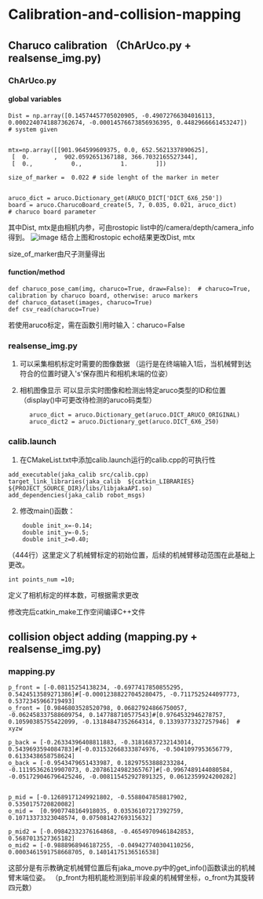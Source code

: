 # Calibration-and-collision-mapping

## Charuco calibration （ChArUco.py + realsense_img.py)
### ChArUco.py
#### global variables
```shell
Dist = np.array([0.14574457705020905, -0.49072766304016113, 0.0002240741887362674, -0.00014576673856936395, 0.4482966661453247])  # system given


mtx=np.array([[901.964599609375, 0.0, 652.5621337890625],
 [  0.       ,  902.0592651367188, 366.7032165527344],
 [  0.,           0.,           1.        ]])

size_of_marker =  0.022 # side lenght of the marker in meter         


aruco_dict = aruco.Dictionary_get(ARUCO_DICT['DICT_6X6_250'])
board = aruco.CharucoBoard_create(5, 7, 0.035, 0.021, aruco_dict)       # charuco board parameter
```
其中Dist, mtx是由相机内参，可由rostopic list中的/camera/depth/camera_info得到。
![image](https://github.com/programme184/Notes/assets/118700233/7f9f40f2-71a6-47ae-a3a7-b4adcd6189a3)
结合上图和rostopic echo结果更改Dist, mtx

size_of_marker由尺子测量得出
#### function/method
```shell
def charuco_pose_cam(img, charuco=True, draw=False):  # charuco=True, calibration by charuco board, otherwise: aruco markers
def charuco_dataset(images, charuco=True)
def csv_read(charuco=True)
```
若使用aruco标定，需在函数引用时输入：charuco=False

### realsense_img.py
1. 可以采集相机标定时需要的图像数据
（运行是在终端输入1后，当机械臂到达符合的位置时键入's'保存图片和相机末端的位姿）

2. 相机图像显示
可以显示实时图像和检测出特定aruco类型的ID和位置
（display()中可更改待检测的aruco码类型）
  ```shell
        aruco_dict = aruco.Dictionary_get(aruco.DICT_ARUCO_ORIGINAL)
        aruco_dict2 = aruco.Dictionary_get(aruco.DICT_6X6_250)
```
### calib.launch
1. 在CMakeList.txt中添加calib.launch运行的calib.cpp的可执行性
```shell
add_executable(jaka_calib src/calib.cpp)
target_link_libraries(jaka_calib  ${catkin_LIBRARIES} ${PROJECT_SOURCE_DIR}/libs/libjakaAPI.so)
add_dependencies(jaka_calib robot_msgs)
```
2. 修改main()函数：
```shell
    double init_x=-0.14;
    double init_y=-0.5;
    double init_z=0.40;
```
（444行）这里定义了机械臂标定的初始位置，后续的机械臂移动范围在此基础上更改。
```shell
int points_num =10; 
```
定义了相机标定的样本数，可根据需求更改

修改完后catkin_make工作空间编译C++文件

## collision object adding (mapping.py + realsense_img.py)
### mapping.py
```
p_front = [-0.08115254138234, -0.6977417850855295, 0.5424513589271386]#[-0.00012388227045280475, -0.7117525244097773, 0.5372345966719493]
o_front = [0.9846803528520798, 0.06827924866750057, -0.062458337588609754, 0.147788710577543]#[0.9764532946278757, 0.10590385755422099, -0.13184847352664314, 0.13393773327257946]  # xyzw
    
p_back = [-0.26334396408811883, -0.31816837232143014, 0.5439693594084783]#[-0.031532668333874976, -0.5041097953656779, 0.6133438658758624]
o_back = [-0.9543479651433987, 0.18297553888233284, -0.11195362619907073, 0.20786124982365767]#[-0.9967489144080584, -0.051729046796425246, -0.008115452927891325, 0.0612359924200282]


p_mid = [-0.12689171249921802, -0.5588047858817902, 0.5350175720820082] 
o_mid =  [0.9907748164918035, 0.03536107217392759, 0.10713373323048574, 0.07508142769315632]

p_mid2 = [-0.09842332376164868, -0.46549709461842853, 0.5687013527365182] 
o_mid2 = [-0.9888968946187255, -0.049427740304110256, 0.0003461591758668705, 0.14014175136516538]
```
这部分是有示教确定机械臂位置后有jaka_move.py中的get_info()函数读出的机械臂末端位姿。
（p_front为相机能检测到前半段桌的机械臂坐标，o_front为其旋转四元数）





